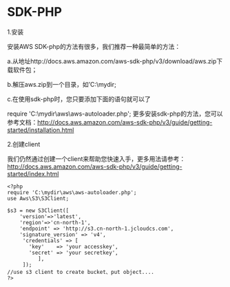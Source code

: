 # SDK-PHP

1.安装

安装AWS SDK-php的方法有很多，我们推荐一种最简单的方法：

a.从地址http://docs.aws.amazon.com/aws-sdk-php/v3/download/aws.zip下载软件包；

b.解压aws.zip到一个目录，如’C:\mydir\;

c.在使用sdk-php时，您只要添加下面的语句就可以了

require 'C:\mydir\aws\aws-autoloader.php';
更多安装sdk-php的方法，您可以参考文档：http://docs.aws.amazon.com/aws-sdk-php/v3/guide/getting-started/installation.html

2.创建client

我们仍然通过创建一个client来帮助您快速入手，更多用法请参考：http://docs.aws.amazon.com/aws-sdk-php/v3/guide/getting-started/index.html
```
<?php    
require 'C:\mydir\aws\aws-autoloader.php';    
use Aws\S3\S3Client;    
    
$s3 = new S3Client([    
    'version'=>'latest',    
    'region'=>'cn-north-1',    
    'endpoint' => 'http://s3.cn-north-1.jcloudcs.com',    
    'signature_version' => 'v4',    
     'credentials' => [    
       'key'    => 'your accesskey',    
       'secret' => 'your secretkey',    
          ],    
     ]);     
//use s3 client to create bucket、put object....    
?>
```
